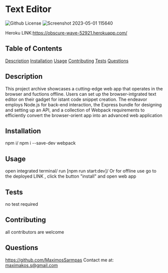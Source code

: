 
# Text Editor
  ![Github License](https://img.shields.io/badge/license-MIT-green)
  ![Screenshot 2023-05-01 115640](https://user-images.githubusercontent.com/117605647/235482891-7aa9e999-d491-4bc6-b39d-f68b954fce94.png)

  Heroku LINK:https://obscure-wave-52921.herokuapp.com/
  
  ## Table of Contents
  
  [Description](#description)
  [Installation](#installation)
  [Usage](#usage)
  [Contributing](#contributing)
  [Tests](#tests)
  [Questions](#questions)
  
  ## Description
  This project archive showcases a cutting-edge web app that operates in the browser and fuctions offline. Users can set up the browser-intgrated text editor on their gadget for istant code snippet creation. The endeavor employs Node.js for back-end interaction, the Express bundle for designing and setting up an API, and a collection of Webpack requirements to efficiently convert the browser-orient app into an advanced web application
  
  ## Installation
  npm i/ npm i --save-dev webpack
  
  ## Usage
  open integrated terminal/ run [npm run start:dev]/ Or for offline use go to the deployed LINK , click the button "install" and open web app 
  
  ## Tests
  no test required
  
  ## Contributing
  all contributors are welcome
  
  
  
  ## Questions
  https://github.com/MaximosSarmpas 
  Contact me at: maximakos.s@gmail.com
